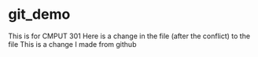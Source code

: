 # git_demo
This is for CMPUT 301
Here is a change in the file (after the conflict) to the file
This is a change I made from github
